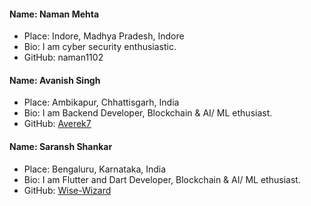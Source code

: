 #### Name: Naman Mehta

- Place: Indore, Madhya Pradesh, Indore
- Bio: I am cyber security enthusiastic.
- GitHub: naman1102

#### Name: Avanish Singh

- Place: Ambikapur, Chhattisgarh, India
- Bio: I am Backend Developer, Blockchain & AI/ ML ethusiast.
- GitHub: [Averek7](https://www.github.com/Averek7)

#### Name: Saransh Shankar

- Place: Bengaluru, Karnataka, India
- Bio: I am Flutter and Dart Developer, Blockchain & AI/ ML ethusiast.
- GitHub: [Wise-Wizard](https://www.github.com/Wise-Wizard)

